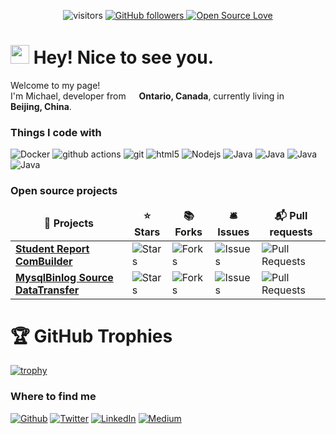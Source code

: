 <div align="center">

![visitors](https://visitor-badge.laobi.icu/badge?page_id=Michaelg22)
<a href="https://github.com/JieDing?tab=followers">
<img alt="GitHub followers" src="https://img.shields.io/github/followers/Michaelg22?color=green&logo=github">
</a>
[![Open Source Love](https://badges.frapsoft.com/os/v1/open-source.svg?v=102)](https://github.com/ellerbrock/open-source-badge/)
</div>
<h1><img src="https://emojis.slackmojis.com/emojis/images/1531849430/4246/blob-sunglasses.gif?1531849430" width="30"/> Hey! Nice to see you.</h1>


<p>Welcome to my page! </br> I'm Michael, developer from <img src="https://png2png.com/wp-content/uploads/2021/04/canada-flag-icon-design-png.png" width="13"/> <b>Ontario, Canada</b>, currently living in <img src="https://snrd-asia.org/wp-content/uploads/2016/03/China.png" width="13"/> <b>Beijing, China</b>. </p>

<h3>Things I code with</h3>
<p>
 <img alt="Docker" src="https://img.shields.io/badge/-Docker-46a2f1?style=flat-square&logo=docker&logoColor=white" />
 <img alt="github actions" src="https://img.shields.io/badge/-Github_Actions-2088FF?style=flat-square&logo=github-actions&logoColor=white" />
 <img alt="git" src="https://img.shields.io/badge/-Git-F05032?style=flat-square&logo=git&logoColor=white" />
 <img alt="html5" src="https://img.shields.io/badge/-HTML5-E34F26?style=flat-square&logo=html5&logoColor=white" />
  <img alt="Nodejs" src="https://img.shields.io/badge/-Nodejs-43853d?style=flat-square&logo=Node.js&logoColor=white" />
  <img alt="Java" src="https://img.shields.io/badge/-MavenJava-orange" />
 <img alt="Java" src="https://img.shields.io/badge/-css-purple" />
  <img alt="Java" src="https://img.shields.io/badge/-CSharp-blue" />
  <img alt="Java" src="https://img.shields.io/badge/-Unity-red" />
</p>


<h3>Open source projects</h3>
<table>
  <thead align="center">
    <tr border: none;>
      <td><b>🎁 Projects</b></td>
      <td><b>⭐ Stars</b></td>
      <td><b>📚 Forks</b></td>
      <td><b>🛎 Issues</b></td>
      <td><b>📬 Pull requests</b></td>
    </tr>
  </thead>
  <tbody>
    <tr>
      <td><a href="https://github.com/Michaelg22/Student-Report-ComBuilder"><b>Student Report ComBuilder</b></a></td>
      <td><img alt="Stars" src="https://img.shields.io/github/stars/Michaelg22/Student-Report-ComBuilder?style=flat-square&labelColor=343b41"/></td>
      <td><img alt="Forks" src="https://img.shields.io/github/forks/Michaelg22/Student-Report-ComBuilder?style=flat-square&labelColor=343b41"/></td>
      <td><img alt="Issues" src="https://img.shields.io/github/issues/Michaelg22/Student-Report-ComBuilder?style=flat-square&labelColor=343b41"/></td>
      <td><img alt="Pull Requests" src="https://img.shields.io/github/issues-pr/Michaelg22/Student-Report-ComBuilder?style=flat-square&labelColor=343b41"/></td>
    </tr>
     <tr>
      <td><a href="https://github.com/Michaelg22/Mysql_Source"><b> MysqlBinlog Source DataTransfer</b></a></td>
      <td><img alt="Stars" src="https://img.shields.io/github/stars/Michaelg22/Mysql_Source?style=flat-square&labelColor=343b41"/></td>
      <td><img alt="Forks" src="https://img.shields.io/github/forks/Michaelg22/Mysql_Source?style=flat-square&labelColor=343b41"/></td>
      <td><img alt="Issues" src="https://img.shields.io/github/issues/Michaelg22/Mysql_Source?style=flat-square&labelColor=343b41"/></td>
      <td><img alt="Pull Requests" src="https://img.shields.io/github/issues-pr/Michaelg22/Mysql_Source?style=flat-square&labelColor=343b41"/></td>
    </tr>
  </tbody>
</table>

  # 🏆 GitHub Trophies

[![trophy](https://github-profile-trophy.vercel.app/?username=Michaelg22&theme=onedark&column=7)](https://github.com/ryo-ma/github-profile-trophy)

<h3>Where to find me</h3>
<p><a href="https://github.com/michaelg22" target="_blank"><img alt="Github" src="https://img.shields.io/badge/GitHub-%2312100E.svg?&style=for-the-badge&logo=Github&logoColor=white" /></a> <a href="" target="_blank"><img alt="Twitter" src="https://img.shields.io/badge/twitter-%231DA1F2.svg?&style=for-the-badge&logo=twitter&logoColor=white" /></a> <a href="" target="_blank"><img alt="LinkedIn" src="https://img.shields.io/badge/linkedin-%230077B5.svg?&style=for-the-badge&logo=linkedin&logoColor=white" /></a> <a href="" target="_blank"><img alt="Medium" src="https://img.shields.io/badge/medium-%2312100E.svg?&style=for-the-badge&logo=medium&logoColor=white" /></a>
</p>
